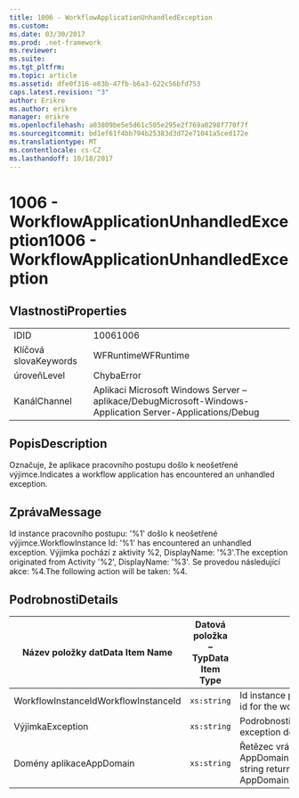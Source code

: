 ```yaml
---
title: 1006 - WorkflowApplicationUnhandledException
ms.custom: 
ms.date: 03/30/2017
ms.prod: .net-framework
ms.reviewer: 
ms.suite: 
ms.tgt_pltfrm: 
ms.topic: article
ms.assetid: dfe0f316-e03b-47fb-b6a3-622c56bfd753
caps.latest.revision: "3"
author: Erikre
ms.author: erikre
manager: erikre
ms.openlocfilehash: a03809be5e5d61c505e295e2f769a0298f770f7f
ms.sourcegitcommit: bd1ef61f4bb794b25383d3d72e71041a5ced172e
ms.translationtype: MT
ms.contentlocale: cs-CZ
ms.lasthandoff: 10/18/2017
---
```

# <a name="1006---workflowapplicationunhandledexception"></a><span data-ttu-id="62a78-102">1006 - WorkflowApplicationUnhandledException</span><span class="sxs-lookup"><span data-stu-id="62a78-102">1006 - WorkflowApplicationUnhandledException</span></span>
## <a name="properties"></a><span data-ttu-id="62a78-103">Vlastnosti</span><span class="sxs-lookup"><span data-stu-id="62a78-103">Properties</span></span>  
  
|||  
|-|-|  
|<span data-ttu-id="62a78-104">ID</span><span class="sxs-lookup"><span data-stu-id="62a78-104">ID</span></span>|<span data-ttu-id="62a78-105">1006</span><span class="sxs-lookup"><span data-stu-id="62a78-105">1006</span></span>|  
|<span data-ttu-id="62a78-106">Klíčová slova</span><span class="sxs-lookup"><span data-stu-id="62a78-106">Keywords</span></span>|<span data-ttu-id="62a78-107">WFRuntime</span><span class="sxs-lookup"><span data-stu-id="62a78-107">WFRuntime</span></span>|  
|<span data-ttu-id="62a78-108">úroveň</span><span class="sxs-lookup"><span data-stu-id="62a78-108">Level</span></span>|<span data-ttu-id="62a78-109">Chyba</span><span class="sxs-lookup"><span data-stu-id="62a78-109">Error</span></span>|  
|<span data-ttu-id="62a78-110">Kanál</span><span class="sxs-lookup"><span data-stu-id="62a78-110">Channel</span></span>|<span data-ttu-id="62a78-111">Aplikaci Microsoft Windows Server – aplikace/Debug</span><span class="sxs-lookup"><span data-stu-id="62a78-111">Microsoft-Windows-Application Server-Applications/Debug</span></span>|  
  
## <a name="description"></a><span data-ttu-id="62a78-112">Popis</span><span class="sxs-lookup"><span data-stu-id="62a78-112">Description</span></span>  
 <span data-ttu-id="62a78-113">Označuje, že aplikace pracovního postupu došlo k neošetřené výjimce.</span><span class="sxs-lookup"><span data-stu-id="62a78-113">Indicates a workflow application has encountered an unhandled exception.</span></span>  
  
## <a name="message"></a><span data-ttu-id="62a78-114">Zpráva</span><span class="sxs-lookup"><span data-stu-id="62a78-114">Message</span></span>  
 <span data-ttu-id="62a78-115">Id instance pracovního postupu: '%1' došlo k neošetřené výjimce.</span><span class="sxs-lookup"><span data-stu-id="62a78-115">WorkflowInstance Id: '%1' has encountered an unhandled exception.</span></span>  <span data-ttu-id="62a78-116">Výjimka pochází z aktivity %2, DisplayName: '%3'.</span><span class="sxs-lookup"><span data-stu-id="62a78-116">The exception originated from Activity '%2', DisplayName: '%3'.</span></span>  <span data-ttu-id="62a78-117">Se provedou následující akce: %4.</span><span class="sxs-lookup"><span data-stu-id="62a78-117">The following action will be taken: %4.</span></span>  
  
## <a name="details"></a><span data-ttu-id="62a78-118">Podrobnosti</span><span class="sxs-lookup"><span data-stu-id="62a78-118">Details</span></span>  
  
|<span data-ttu-id="62a78-119">Název položky dat</span><span class="sxs-lookup"><span data-stu-id="62a78-119">Data Item Name</span></span>|<span data-ttu-id="62a78-120">Datová položka – Typ</span><span class="sxs-lookup"><span data-stu-id="62a78-120">Data Item Type</span></span>|<span data-ttu-id="62a78-121">Popis</span><span class="sxs-lookup"><span data-stu-id="62a78-121">Description</span></span>|  
|--------------------|--------------------|-----------------|  
|<span data-ttu-id="62a78-122">WorkflowInstanceId</span><span class="sxs-lookup"><span data-stu-id="62a78-122">WorkflowInstanceId</span></span>|`xs:string`|<span data-ttu-id="62a78-123">Id instance pracovního postupu</span><span class="sxs-lookup"><span data-stu-id="62a78-123">The instance id for the workflow</span></span>|  
|<span data-ttu-id="62a78-124">Výjimka</span><span class="sxs-lookup"><span data-stu-id="62a78-124">Exception</span></span>|`xs:string`|<span data-ttu-id="62a78-125">Podrobnosti o výjimce pro výjimky</span><span class="sxs-lookup"><span data-stu-id="62a78-125">The exception details for the exception</span></span>|  
|<span data-ttu-id="62a78-126">Domény aplikace</span><span class="sxs-lookup"><span data-stu-id="62a78-126">AppDomain</span></span>|`xs:string`|<span data-ttu-id="62a78-127">Řetězec vrácený AppDomain.CurrentDomain.FriendlyName.</span><span class="sxs-lookup"><span data-stu-id="62a78-127">The string returned by AppDomain.CurrentDomain.FriendlyName.</span></span>|
